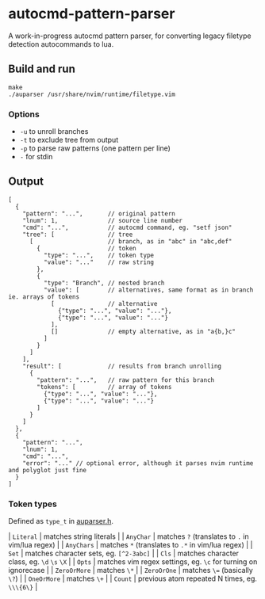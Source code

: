 # autocmd-pattern-parser

A work-in-progress autocmd pattern parser, for converting legacy filetype detection
autocommands to lua.

## Build and run

    make
    ./auparser /usr/share/nvim/runtime/filetype.vim

### Options

* `-u` to unroll branches
* `-t` to exclude tree from output
* `-p` to parse raw patterns (one pattern per line)
* `-` for stdin

## Output

```json5
[
  {
    "pattern": "...",       // original pattern
    "lnum": 1,              // source line number
    "cmd": "...",           // autocmd command, eg. "setf json"
    "tree": [               // tree
      [                     // branch, as in "abc" in "abc,def"
        {                   // token
          "type": "...",    // token type
          "value": "..."    // raw string
        },
        {
          "type": "Branch", // nested branch
          "value": [        // alternatives, same format as in branch ie. arrays of tokens
            [               // alternative
              {"type": "...", "value": "..."},
              {"type": "...", "value": "..."}
            ],
            []              // empty alternative, as in "a{b,}c"
          ]
        }
      ]
    ],
    "result": [             // results from branch unrolling
      {
        "pattern": "...",   // raw pattern for this branch
        "tokens": [         // array of tokens
          {"type": "...", "value": "..."},
          {"type": "...", "value": "..."}
        ]
      }
    ]
  },
  {
    "pattern": "...",
    "lnum": 1,
    "cmd": "...",
    "error": "..." // optional error, although it parses nvim runtime and polyglot just fine
  }
]
```

### Token types

Defined as `type_t` in [auparser.h](auparser.h).

| `Literal`    | matches string literals                                        |
| `AnyChar`    | matches `?` (translates to `.` in vim/lua regex)               |
| `AnyChars`   | matches `*` (translates to `.*` in vim/lua regex)              |
| `Set`        | matches character sets, eg. `[^2-3abc]`                        |
| `Cls`        | matches character class, eg. `\d` `\s` `\X`                    |
| `Opts`       | matches vim regex settings, eg. `\c` for turning on ignorecase |
| `ZeroOrMore` | matches `\*`                                                   |
| `ZeroOrOne`  | matches `\=` (basically `\?`)                                  |
| `OneOrMore`  | matches `\+`                                                   |
| `Count`      | previous atom repeated N times, eg. `\\\{6\}`                  |
